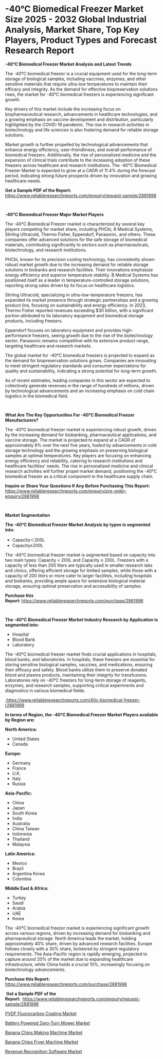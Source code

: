 <p><h1>-40°C Biomedical Freezer Market Size 2025 - 2032 Global Industrial Analysis, Market Share, Top Key Players, Product Types and Forecast Research Report</h1></p><p><strong>-40°C Biomedical Freezer Market Analysis and Latest Trends</strong></p>
<p><p>The -40°C biomedical freezer is a crucial equipment used for the long-term storage of biological samples, including vaccines, enzymes, and other sensitive materials that require ultra-low temperatures to maintain their efficacy and integrity. As the demand for effective biopreservation solutions rises, the market for -40°C biomedical freezers is experiencing significant growth.</p><p>Key drivers of this market include the increasing focus on biopharmaceutical research, advancements in healthcare technologies, and a growing emphasis on vaccine development and distribution, particularly highlighted by the COVID-19 pandemic. The rise in research activities in biotechnology and life sciences is also fostering demand for reliable storage solutions.</p><p>Market growth is further propelled by technological advancements that enhance energy efficiency, user-friendliness, and overall performance of biomedical freezers. Additionally, the rise of personalized medicine and the expansion of clinical trials contribute to the increasing adoption of these freezers across healthcare and research institutions. The -40°C Biomedical Freezer Market is expected to grow at a CAGR of 11.4% during the forecast period, indicating strong future prospects driven by innovation and growing healthcare needs.</p></p>
<p><strong>Get a Sample PDF of the Report:&nbsp;</strong> <a href="https://www.reliableresearchreports.com/enquiry/request-sample/2881998?utm_campaign=120&utm_medium=2&utm_source=Github&utm_content=ia&utm_term=12032025&utm_id=40c-biomedical-freezer">https://www.reliableresearchreports.com/enquiry/request-sample/2881998</a></p>
<p>&nbsp;</p>
<p><strong>-40°C Biomedical Freezer Major Market Players</strong></p>
<p><p>The -40°C Biomedical Freezer market is characterized by several key players competing for market share, including PHCbi, B Medical Systems, Stirling Ultracold, Thermo Fisher, Eppendorf, Panasonic, and others. These companies offer advanced solutions for the safe storage of biomedical materials, contributing significantly to sectors such as pharmaceuticals, biotechnology, and research institutions.</p><p>PHCbi, known for its precision cooling technology, has consistently shown robust market growth due to the increasing demand for reliable storage solutions in biobanks and research facilities. Their innovations emphasize energy efficiency and superior temperature stability. B Medical Systems has positioned itself as a leader in temperature-controlled storage solutions, reporting strong sales driven by its focus on healthcare logistics.</p><p>Stirling Ultracold, specializing in ultra-low-temperature freezers, has expanded its market presence through strategic partnerships and a growing product line, focusing on sustainability and energy efficiency. In 2023, Thermo Fisher reported revenues exceeding $30 billion, with a significant portion attributed to its laboratory equipment and biomedical storage products, including freezers.</p><p>Eppendorf focuses on laboratory equipment and provides high-performance freezers, seeing growth due to the rise of the biotechnology sector. Panasonic remains competitive with its extensive product range, targeting healthcare and research markets.</p><p>The global market for -40°C biomedical freezers is projected to expand as the demand for biopreservation solutions grows. Companies are innovating to meet stringent regulatory standards and consumer expectations for quality and sustainability, indicating a strong potential for long-term growth.</p><p>As of recent estimates, leading companies in this sector are expected to collectively generate revenues in the range of hundreds of millions, driven by technological advancements and an increasing emphasis on cold chain logistics in the biomedical field.</p></p>
<p>&nbsp;</p>
<p><strong>What Are The Key Opportunities For -40°C Biomedical Freezer Manufacturers?</strong></p>
<p><p>The -40°C biomedical freezer market is experiencing robust growth, driven by the increasing demand for biobanking, pharmaceutical applications, and vaccine storage. The market is projected to expand at a CAGR of approximately 6% over the next five years, fueled by advancements in cold storage technology and the growing emphasis on preserving biological samples at optimal temperatures. Key players are focusing on enhancing energy efficiency and reliability, catering to research institutions and healthcare facilities' needs. The rise in personalized medicine and clinical research activities will further propel market demand, positioning the -40°C biomedical freezer as a critical component in the healthcare supply chain.</p></p>
<p><strong>Inquire or Share Your Questions If Any Before Purchasing This Report:</strong> <a href="https://www.reliableresearchreports.com/enquiry/pre-order-enquiry/2881998?utm_campaign=120&utm_medium=2&utm_source=Github&utm_content=ia&utm_term=12032025&utm_id=40c-biomedical-freezer">https://www.reliableresearchreports.com/enquiry/pre-order-enquiry/2881998</a></p>
<p>&nbsp;</p>
<p><strong>Market Segmentation</strong></p>
<p><strong>The -40°C Biomedical Freezer Market Analysis by types is segmented into:</strong></p>
<p><ul><li> Capacity＜200L</li><li>Capacity≥200L </li></ul></p>
<p><p>The -40°C biomedical freezer market is segmented based on capacity into two main types: Capacity < 200L and Capacity ≥ 200L. Freezers with a capacity of less than 200 liters are typically used in smaller research labs and clinics, offering efficient storage for limited samples, while those with a capacity of 200 liters or more cater to larger facilities, including hospitals and biobanks, providing ample space for extensive biological material storage, ensuring optimal preservation and accessibility of samples.</p></p>
<p><strong>Purchase this Report:&nbsp;</strong><a href="https://www.reliableresearchreports.com/purchase/2881998?utm_campaign=120&utm_medium=2&utm_source=Github&utm_content=ia&utm_term=12032025&utm_id=40c-biomedical-freezer">https://www.reliableresearchreports.com/purchase/2881998</a></p>
<p>&nbsp;</p>
<p><strong>The -40°C Biomedical Freezer Market Industry Research by Application is segmented into:</strong></p>
<p><ul><li> Hospital</li><li>Blood Bank</li><li>Laboratory </li></ul></p>
<p><p>The -40°C biomedical freezer market finds crucial applications in hospitals, blood banks, and laboratories. In hospitals, these freezers are essential for storing sensitive biological samples, vaccines, and medications, ensuring their efficacy and safety. Blood banks utilize them to preserve donated blood and plasma products, maintaining their integrity for transfusions. Laboratories rely on -40°C freezers for long-term storage of reagents, enzymes, and research samples, supporting critical experiments and diagnostics in various biomedical fields.</p></p>
<p><a href="https://www.reliableresearchreports.com/40c-biomedical-freezer-r2881998?utm_campaign=120&utm_medium=2&utm_source=Github&utm_content=ia&utm_term=12032025&utm_id=40c-biomedical-freezer">&nbsp;https://www.reliableresearchreports.com/40c-biomedical-freezer-r2881998</a></p>
<p><strong>In terms of Region, the -40°C Biomedical Freezer Market Players available by Region are:</strong></p>
<p>
    <p> <strong> North America: </strong>
        <ul>
            <li>United States</li>
            <li>Canada</li>
        </ul>
        </p> 
    <p> <strong> Europe: </strong>
        <ul>
            <li>Germany</li>
            <li>France</li>
            <li>U.K.</li>
            <li>Italy</li>
            <li>Russia</li>
        </ul>
        </p> 
    <p> <strong> Asia-Pacific: </strong>
        <ul>
            <li>China</li>
            <li>Japan</li>
            <li>South Korea</li>
            <li>India</li>
            <li>Australia</li>
            <li>China Taiwan</li>
            <li>Indonesia</li>
            <li>Thailand</li>
            <li>Malaysia</li>
        </ul>
        </p> 
    <p> <strong> Latin America: </strong>
        <ul>
            <li>Mexico</li>
            <li>Brazil</li>
            <li>Argentina Korea</li>
            <li>Colombia</li>
        </ul>
        </p> 
    <p> <strong> Middle East & Africa: </strong>
        <ul>
            <li>Turkey</li>
            <li>Saudi</li>
            <li>Arabia</li>
            <li>UAE</li>
            <li>Korea</li>
        </ul>
    </p>
    </p>
<p><p>The -40°C biomedical freezer market is experiencing significant growth across various regions, driven by increasing demand for biobanking and pharmaceutical storage. North America leads the market, holding approximately 40% share, driven by advanced research facilities. Europe follows closely with a 30% share, bolstered by stringent regulatory requirements. The Asia-Pacific region is rapidly emerging, projected to capture around 20% of the market due to expanding healthcare infrastructure, while China holds a crucial 10%, increasingly focusing on biotechnology advancements.</p></p>
<p><strong>Purchase this Report: </strong><a href="https://www.reliableresearchreports.com/purchase/2881998?utm_campaign=120&utm_medium=2&utm_source=Github&utm_content=ia&utm_term=12032025&utm_id=40c-biomedical-freezer">https://www.reliableresearchreports.com/purchase/2881998</a></p>
<p>&nbsp;<strong>Get a Sample PDF of the Report:&nbsp;&nbsp;</strong><a href="https://www.reliableresearchreports.com/enquiry/request-sample/2881998?utm_campaign=120&utm_medium=2&utm_source=Github&utm_content=ia&utm_term=12032025&utm_id=40c-biomedical-freezer">https://www.reliableresearchreports.com/enquiry/request-sample/2881998</a></p>
<p><strong></strong></p>
<p><p><a href="https://github.com/dukawashviro/Market-Research-Report-List-1/blob/main/pvdf-fluorocarbon-coating-market.md?utm_campaign=120&utm_medium=2&utm_source=Github&utm_content=ia&utm_term=12032025&utm_id=40c-biomedical-freezer">PVDF Fluorocarbon Coating Market</a></p><p><a href="https://github.com/lecaneidreks/Market-Research-Report-List-1/blob/main/battery-powered-zero-turn-mower-market.md?utm_campaign=120&utm_medium=2&utm_source=Github&utm_content=ia&utm_term=12032025&utm_id=40c-biomedical-freezer">Battery Powered Zero-Turn Mower Market</a></p><p><a href="https://github.com/molayrabeta/Market-Research-Report-List-1/blob/main/banana-chips-making-machine-market.md?utm_campaign=120&utm_medium=2&utm_source=Github&utm_content=ia&utm_term=12032025&utm_id=40c-biomedical-freezer">Banana Chips Making Machine Market</a></p><p><a href="https://github.com/koopalujale2/Market-Research-Report-List-1/blob/main/banana-chips-fryer-machine-market.md?utm_campaign=120&utm_medium=2&utm_source=Github&utm_content=ia&utm_term=12032025&utm_id=40c-biomedical-freezer">Banana Chips Fryer Machine Market</a></p><p><a href="https://github.com/tineamonaya/Market-Research-Report-List-1/blob/main/revenue-recognition-software-market.md?utm_campaign=120&utm_medium=2&utm_source=Github&utm_content=ia&utm_term=12032025&utm_id=40c-biomedical-freezer">Revenue Recognition Software Market</a></p></p>